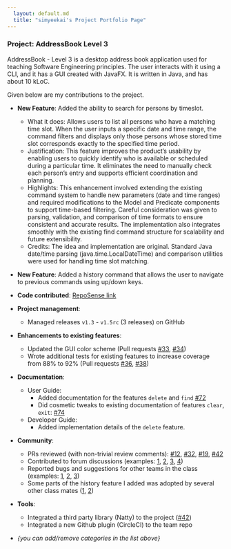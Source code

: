 ```yaml
---
  layout: default.md
  title: "simyeekai's Project Portfolio Page"
---
```


### Project: AddressBook Level 3

AddressBook - Level 3 is a desktop address book application used for teaching Software Engineering principles. The user interacts with it using a CLI, and it has a GUI created with JavaFX. It is written in Java, and has about 10 kLoC.

Given below are my contributions to the project.

* **New Feature**: Added the ability to search for persons by timeslot.
    * What it does: Allows users to list all persons who have a matching time slot. When the user inputs a specific date and time range, the command filters and displays only those persons whose stored time slot corresponds exactly to the specified time period.
    * Justification: This feature improves the product’s usability by enabling users to quickly identify who is available or scheduled during a particular time. It eliminates the need to manually check each person’s entry and supports efficient coordination and planning.
    * Highlights: This enhancement involved extending the existing command system to handle new parameters (date and time ranges) and required modifications to the Model and Predicate components to support time-based filtering. Careful consideration was given to parsing, validation, and comparison of time formats to ensure consistent and accurate results. The implementation also integrates smoothly with the existing find command structure for scalability and future extensibility.
    * Credits: The idea and implementation are original. Standard Java date/time parsing (java.time.LocalDateTime) and comparison utilities were used for handling time slot matching.

* **New Feature**: Added a history command that allows the user to navigate to previous commands using up/down keys.

* **Code contributed**: [RepoSense link]()

* **Project management**:
    * Managed releases `v1.3` - `v1.5rc` (3 releases) on GitHub

* **Enhancements to existing features**:
    * Updated the GUI color scheme (Pull requests [\#33](), [\#34]())
    * Wrote additional tests for existing features to increase coverage from 88% to 92% (Pull requests [\#36](), [\#38]())

* **Documentation**:
    * User Guide:
        * Added documentation for the features `delete` and `find` [\#72]()
        * Did cosmetic tweaks to existing documentation of features `clear`, `exit`: [\#74]()
    * Developer Guide:
        * Added implementation details of the `delete` feature.

* **Community**:
    * PRs reviewed (with non-trivial review comments): [\#12](), [\#32](), [\#19](), [\#42]()
    * Contributed to forum discussions (examples: [1](), [2](), [3](), [4]())
    * Reported bugs and suggestions for other teams in the class (examples: [1](), [2](), [3]())
    * Some parts of the history feature I added was adopted by several other class mates ([1](), [2]())

* **Tools**:
    * Integrated a third party library (Natty) to the project ([\#42]())
    * Integrated a new Github plugin (CircleCI) to the team repo

* _{you can add/remove categories in the list above}_
